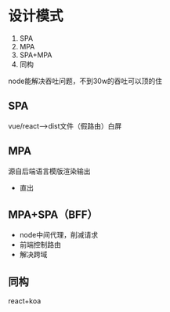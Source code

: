 # 设计模式

1. SPA
2. MPA
3. SPA+MPA
4. 同构

node能解决吞吐问题，不到30w的吞吐可以顶的住

## SPA

vue/react——>dist文件（假路由）白屏

## MPA

源自后端语言模版渲染输出

- 直出

## MPA+SPA（BFF）

- node中间代理，削减请求
- 前端控制路由
- 解决跨域

## 同构

react+koa